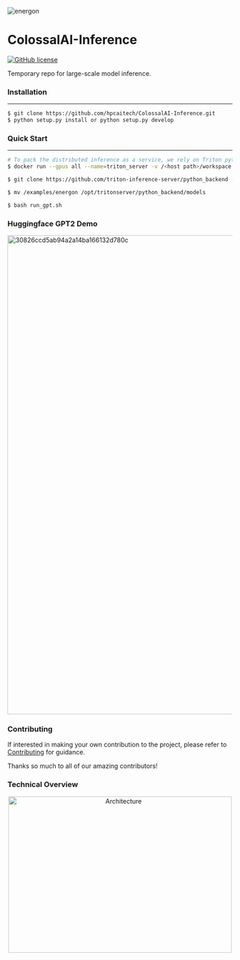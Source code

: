 ![energon](https://user-images.githubusercontent.com/12018307/165214566-467a1748-5987-4664-b5b2-d6e3367bb1b9.png)


# ColossalAI-Inference

[![GitHub license](https://img.shields.io/github/license/hpcaitech/FastFold)](https://github.com/hpcaitech/FastFold/blob/main/LICENSE)

Temporary repo for large-scale model inference.


### Installation
--- 
``` bash
$ git clone https://github.com/hpcaitech/ColossalAI-Inference.git
$ python setup.py install or python setup.py develop
```

### Quick Start
---
``` bash
# To pack the distributed inference as a service, we rely on Triton python backend.
$ docker run --gpus all --name=triton_server -v /<host path>/workspace:/opt/tritonserver/host --shm-size=1g --ulimit memlock=-1 -p 10010:8000 -p 10011:8001 -p 10012:8002 --ulimit stack=67108864 -ti nvcr.io/nvidia/tritonserver:21.10-py3

$ git clone https://github.com/triton-inference-server/python_backend -b r<xx.yy>

$ mv /examples/energon /opt/tritonserver/python_backend/models

$ bash run_gpt.sh
```
### Huggingface GPT2 Demo

<img width="1073" alt="30826ccd5ab94a2a14ba166132d780c" src="https://user-images.githubusercontent.com/12018307/164587795-6f70a473-ac87-47e2-bb91-926fc6b182ba.png">


### Contributing

If interested in making your own contribution to the project, please refer to [Contributing](./CONTRIBUTING.md) for guidance.

Thanks so much to all of our amazing contributors!

### Technical Overview

<div  align="center">    
    <img src="https://user-images.githubusercontent.com/12018307/158764528-c14538f4-8d9a-4bc8-8c6f-2e1ea82ecb59.png" width = "500" height = "350" alt="Architecture" align=center />
</div>
